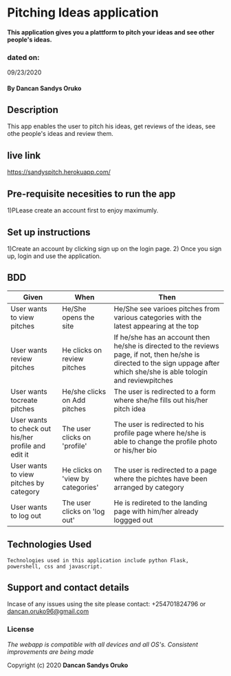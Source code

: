 # Pitching Ideas application

####  This application gives you a plattform to pitch your ideas and see other people's ideas.

### dated on:
09/23/2020

#### By **Dancan Sandys Oruko**

## Description
This app enables the user to pitch his ideas, get reviews of the ideas, see othe people's ideas and review them.
## live link
https://sandyspitch.herokuapp.com/

## Pre-requisite necesities to run the app

1)PLease create an account first to enjoy maximumly.

## Set up instructions
1)Create an account by clicking sign up on the login page.
2) Once you sign up, login and use the application. 

## BDD

|Given | When | Then|
|------|-----------|-------|
|User wants to view pitches| He/She opens the site| He/She see varioes pitches from various categories with the latest appearing at the top|
|User wants review pitches| He clicks on review pitches|If he/she has an account then he/she is directed to the reviews page, if not, then he/she is directed to the sign uppage after which she/she is able tologin and reviewpitches|
|User wants tocreate pitches| He/she clicks on Add pitches|  The user is redirected to a form where she/he fills out his/her pitch idea|
|User wants to check out his/her profile and edit it| The user clicks on 'profile'| The user is redirected to his profile page where he/she is able to change the profile photo or his/her bio|
|User wants to view pitches by category| He clicks on 'view by categories'| The user is redirected to a page where the pichtes have been arranged by category|
|User wants to log out| The user clicks on 'log out'| He is redireted to the landing page with him/her already loggged out| 



## Technologies Used

    Technologies used in this application include python Flask, powershell, css and javascript.

## Support and contact details
Incase of any issues using the site please contact: +254701824796 or dancan.oruko96@gmail.com


### License
*The webapp is compatible with all devices and all OS's. Consistent improvements are being made*

Copyright (c) 2020 **Dancan Sandys Oruko**
